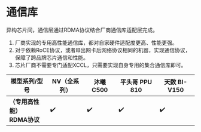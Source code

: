 
# 通信库

异构芯片间，通信层通过RDMA协议结合厂商通信库适配层完成。 
1. 厂商实现的专用高性能通信库，都对自家硬件适配度更高、性能更强。
2. 对于依赖RoCE协议，或者IB出网卡后网络协议相同的机器，实现通信协议，保障了跨品牌芯片通信和性能。
3. 芯片厂商不需要专门适配XCCL，只需要实现自身专用的集合通信库即可。

| **模型系列/型号** | **NV（全系列）** | **沐曦 C500** | **平头哥 PPU 810**  | **天数 BI-V150** | 
| --- | --- | --- | --- | --- |
| **（专用高性能）<br> RDMA协议** | ✔️ | ✔️ | ✔️ | ✔️ |